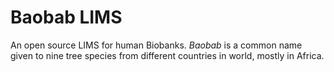 Baobab LIMS
===========
An open source LIMS for human Biobanks. *Baobab* is a common name given to nine tree species from different countries in world, mostly in Africa.  
